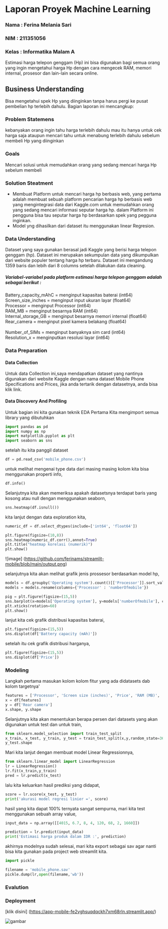 # Laporan Proyek Machine Learning 
### Nama  : Ferina Melania Sari
### NIM   : 211351056
### Kelas : Informatika Malam A
Estimasi harga telepon genggam (Hp) ini bisa digunakan bagi semua orang yang ingin mengetahui harga Hp dengan cara mengecek RAM, memori internal, prosesor dan lain-lain secara online.

## Business Understanding
Bisa mengetahui spek Hp yang diinginkan tanpa harus pergi ke pusat pembelian hp terlebih dahulu.
Bagian laporan ini mencangkup:

### Problem Statemens
kebanyakan orang ingin tahu harga terlebih dahulu mau itu hanya untuk cek harga saja ataupun mencari tahu untuk menabung terlebih dahulu sebelum membeli Hp yang diinginkan

### Goals
Mencari solusi untuk memudahkan orang yang sedang mencari harga Hp sebelum membeli

### Solution Steatment
- Membuat Platform untuk mencari harga hp berbasis web, yang pertama adalah membuat sebuah platform pencarian harga hp berbasis web yang mengintegrasi data dari Kaggle.com untuk memudahkan orang yang sedang mencari informasi seputar harga hp. dalam Platform ini pengguna bisa tau seputar harga hp berdasarkan spek yang pegguna inginkan.
- Model yng dihasilkan dari dataset itu menggunakan linear Regresion.

### Data Understanding
Dataset yang saya gunakan berasal jadi Kaggle yang berisi harga telepon genggam (hp). Dataset ini merupakan sekumpulan data yang dikumpulkan dari website populer tentang harga hp terbaru. Dataset ini mengandung 1359 baris dan lebih dari 8 columns setelah dilakukan data cleaning.

##### Variabel-variabel pada platform estimasi harga telepon genggam adalah sebagai berikut :
Battery_capacity_mAhC = menginput kapasitas baterai (int64) <br>
Screen_size_inches = menginput input ukuran layar (float64) <br>
Processor = menginput Processor (int64) <br>
RAM_MB = menginput besarnya RAM (int64) <br>
Internal_storage_GB = menginput besarnya memori internal (float64) <br>
Rear_camera = menginput pixel kamera belakang (float64) <br>                       
Number_of_SIMs = menginput banyaknya sim card (int64) <br>
Resolution_x   = menginputkan resolusi layar (int64) <br>

### Data Preparation

#### Data Collection
Untuk data Collection ini,saya mendapatkan dataset yang nantinya digunakan dari website Kaggle dengan nama dataset Mobile Phone Specifications and Prices, jika anda tertarik dengan datasetnya, anda bisa klik link.


#### Data Discovery And Profiling
Untuk bagian ini kita gunakan teknik EDA
Pertama Kita mengimport semua library yang dibutuhkan
```python
import pandas as pd
import numpy as np
import matplotlib.pyplot as plt
import seaborn as sns
```

setelah itu kita panggil dataset
```python
df = pd.read_csv('mobile_phone.csv')
```

untuk melihat mengenai type data dari masing masing kolom kita bisa menggunakan properti info,
```python
df.info()
```

Selanjutnya kita akan memeriksa apakah datasetsnya terdapat baris yang kosong atau null dengan menggunakan seaborn,
```python
sns.heatmap(df.isnull())
```

kita lanjut dengan data exploration kita,
```python
numeric_df = df.select_dtypes(include=['int64', 'float64'])
```

```python
plt.figure(figsize=(10,8))
sns.heatmap(numeric_df.corr(),annot=True)
plt.title("heatmap korelasi (numerik)")
plt.show()
```
![image] (https://github.com/ferinams/streamlit-mobile/blob/main/output.png)

selanjutnya kita akan melihat grafik jenis prossesor berdasarkan model hp,

```python
models = df.groupby('Operating system').count()[['Processor']].sort_values(by='Processor',ascending=True).reset_index()
models = models.rename(columns={'Processor' : 'numberOfmobile'})
```

```python
pig = plt.figure(figsize=(15,5))
sns.barplot(x=models['Operating system'], y=models['numberOfmobile'], color='royalblue')
plt.xticks(rotation=60)
plt.show()
```

lanjut kita cek grafik distribusi kapasitas baterai,

```python
plt.figure(figsize=(15,5))
sns.displot(df['Battery capacity (mAh)'])
```
setelah itu cek grafik distribusi harganya,

```python
plt.figure(figsize=(15,5))
sns.displot(df['Price'])
```

### Modeling
Langkah pertama masukan kolom kolom fitur yang ada didatasets dab kolom targetnya'

```python
features = ['Processor', 'Screen size (inches)', 'Price', 'RAM (MB)', 'Battery capacity (mAh)', 'Rear camera', 'Number of SIMs', 'Resolution x']
x = df[features]
y = df['Rear camera']
x.shape, y.shape
```
Selanjutnya kita akan menentukan berapa persen dari datasets yang akan digunakan untuk test dan untuk train,

```python
from sklearn.model_selection import train_test_split
x_train, x_test, y_train, y_test = train_test_split(x,y,random_state=36)
y_test.shape
```

Mari kita lanjut dengan membuat model Linear Regressionnya,

```python
from sklearn.linear_model import LinearRegression
lr = LinearRegression()
lr.fit(x_train,y_train)
pred = lr.predict(x_test)
```
lalu kita keluarkan hasil prediksi yang didapat,

```python
score = lr.score(x_test, y_test)
print('akurasi model regresi linier =', score)
```
hasil yang kita dapat 100% ternyata sangat sempurna, mari kita test menggunakan sebuah array value,

```python
input_data = np.array([[4015, 6.7, 8, 4, 120, 68, 2, 1660]])

prediction = lr.predict(input_data)
print('Estimasi harga produk dalam IDR :', prediction)
```
akhirnya modelnya sudah selesai, mari kita export sebagai sav agar nanti bisa kita gunakan pada project web streamlit kita.

```python
import pickle

filename = 'mobile_phone.sav'
pickle.dump(lr,open(filename,'wb'))
```

### Evalution

### Deployment
[klik disini] (https://app-mobile-fe2vghsuqdqckh7xm68rln.streamlit.app/)

![gambar](https://github.com/ferinams/streamlit-mobile/assets/149289420/019eb9a4-1a05-4079-8475-23bf672c8c53)






